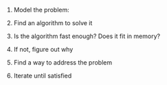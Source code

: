 <!-- Steps to Developing a Usable Algorithm -->

1. Model the problem: 

2. Find an algorithm to solve it 

3. Is the algorithm fast enough? Does it fit in memory?

4. If not, figure out why

5. Find a way to address the problem 

6. Iterate until satisfied 